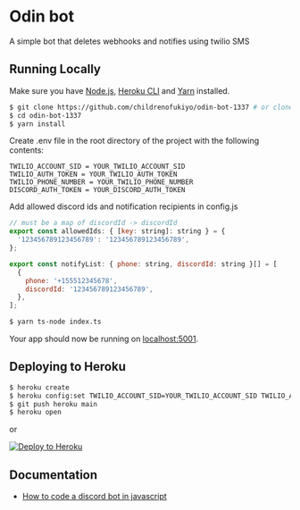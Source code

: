 # Odin bot

A simple bot that deletes webhooks and notifies using twilio SMS

## Running Locally

Make sure you have [Node.js](http://nodejs.org/), [Heroku CLI](https://cli.heroku.com/) and [Yarn](https://classic.yarnpkg.com/lang/en/docs/install) installed.

```sh
$ git clone https://github.com/childrenofukiyo/odin-bot-1337 # or clone your own fork
$ cd odin-bot-1337
$ yarn install
```

Create .env file in the root directory of the project with the following contents:

```text
TWILIO_ACCOUNT_SID = YOUR_TWILIO_ACCOUNT_SID
TWILIO_AUTH_TOKEN = YOUR_TWILIO_AUTH_TOKEN
TWILIO_PHONE_NUMBER = YOUR_TWILIO_PHONE_NUMBER
DISCORD_AUTH_TOKEN = YOUR_DISCORD_AUTH_TOKEN
```

Add allowed discord ids and notification recipients in config.js

```js
// must be a map of discordId -> discordId
export const allowedIds: { [key: string]: string } = {
  '123456789123456789': '123456789123456789',
};

export const notifyList: { phone: string, discordId: string }[] = [
  {
    phone: '+155512345678',
    discordId: '123456789123456789',
  },
];
```

```sh
$ yarn ts-node index.ts
```

Your app should now be running on [localhost:5001](http://localhost:5000/).

## Deploying to Heroku

```sh
$ heroku create
$ heroku config:set TWILIO_ACCOUNT_SID=YOUR_TWILIO_ACCOUNT_SID TWILIO_AUTH_TOKEN=YOUR_TWILIO_AUTH_TOKEN TWILIO_PHONE_NUMBER=YOUR_TWILIO_PHONE_NUMBER DISCORD_AUTH_TOKEN=YOUR_DISCORD_AUTH_TOKEN
$ git push heroku main
$ heroku open
```

or

[![Deploy to Heroku](https://www.herokucdn.com/deploy/button.svg)](https://heroku.com/deploy)

## Documentation

- [How to code a discord bot in javascript](https://www.alpharithms.com/how-to-code-a-discord-bot-in-javascript-444917/)
